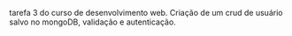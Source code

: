 tarefa 3 do curso de desenvolvimento web. Criação de um crud de usuário salvo no mongoDB, validação e autenticação.

